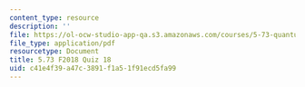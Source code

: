 ```yaml
---
content_type: resource
description: ''
file: https://ol-ocw-studio-app-qa.s3.amazonaws.com/courses/5-73-quantum-mechanics-i-fall-2018/c41e4f39a47c3891f1a51f91ecd5fa99_MIT5_73F18_quiz18.pdf
file_type: application/pdf
resourcetype: Document
title: 5.73 F2018 Quiz 18
uid: c41e4f39-a47c-3891-f1a5-1f91ecd5fa99
---
```


